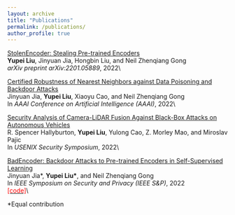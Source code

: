 ```yaml
---
layout: archive
title: "Publications"
permalink: /publications/
author_profile: true
---
```



[StolenEncoder: Stealing Pre-trained Encoders](https://arxiv.org/pdf/2201.05889.pdf)\
**Yupei Liu**, Jinyuan Jia, Hongbin Liu, and Neil Zhenqiang Gong\
*arXiv preprint arXiv:2201.05889*, 2022\


[Certified Robustness of Nearest Neighbors against Data Poisoning and Backdoor Attacks](https://arxiv.org/pdf/2012.03765.pdf)\
Jinyuan Jia, **Yupei Liu**, Xiaoyu Cao, and Neil Zhenqiang Gong\
In *AAAI Conference on Artificial Intelligence (AAAI)*, 2022\


[Security Analysis of Camera-LiDAR Fusion Against Black-Box Attacks on Autonomous Vehicles](https://arxiv.org/pdf/2106.07098.pdf)\
R. Spencer Hallyburton, **Yupei Liu**, Yulong Cao, Z. Morley Mao, and Miroslav Pajic\
In *USENIX Security Symposium*, 2022\


[BadEncoder: Backdoor Attacks to Pre-trained Encoders in Self-Supervised Learning](https://arxiv.org/pdf/2108.00352.pdf)\
Jinyuan Jia\*, **Yupei Liu\***, and Neil Zhenqiang Gong\
In *IEEE Symposium on Security and Privacy (IEEE S&P)*, 2022\
[<span style="color:red">[code]</span>](https://github.com/jjy1994/BadEncoder)\

\*Equal contribution
